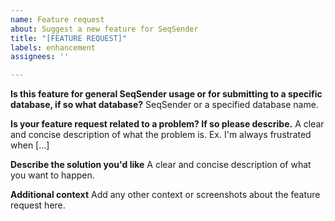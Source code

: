 ```yaml
---
name: Feature request
about: Suggest a new feature for SeqSender
title: "[FEATURE REQUEST]"
labels: enhancement
assignees: ''

---
```


**Is this feature for general SeqSender usage or for submitting to a specific database, if so what database?**
SeqSender or a specified database name.

**Is your feature request related to a problem? If so please describe.**
A clear and concise description of what the problem is. Ex. I'm always frustrated when [...]

**Describe the solution you'd like**
A clear and concise description of what you want to happen.

**Additional context**
Add any other context or screenshots about the feature request here.
